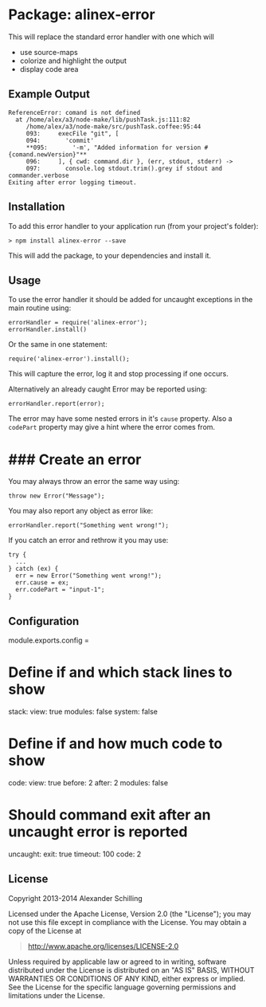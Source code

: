 Package: alinex-error
=================================================

This will replace the standard error handler with one which will

* use source-maps
* colorize and highlight the output
* display code area


Example Output
-------------------------------------------------

    ReferenceError: comand is not defined
      at /home/alex/a3/node-make/lib/pushTask.js:111:82
         /home/alex/a3/node-make/src/pushTask.coffee:95:44
         093:     execFile "git", [
         094:       'commit'
         **095:       '-m', "Added information for version #{comand.newVersion}"**
         096:     ], { cwd: command.dir }, (err, stdout, stderr) ->
         097:       console.log stdout.trim().grey if stdout and commander.verbose
    Exiting after error logging timeout.


Installation
-------------------------------------------------

To add this error handler to your application run (from your project's folder):

    > npm install alinex-error --save

This will add the package, to your dependencies and install it.


Usage
-------------------------------------------------

To use the error handler it should be added for uncaught exceptions in the
main routine using:

    errorHandler = require('alinex-error');
    errorHandler.install()

Or the same in one statement:

    require('alinex-error').install();

This will capture the error, log it and stop processing if one occurs.

Alternatively an already caught Error may be reported using:

    errorHandler.report(error);

The error may have some nested errors in it's `cause` property. Also a
`codePart` property may give a hint where the error comes from.

# ### Create an error

You may always throw an error the same way using:

    throw new Error("Message");

You may also report any object as error like:

    errorHandler.report("Something went wrong!");

If you catch an error and rethrow it you may use:

    try {
      ...
    } catch (ex) {
      err = new Error("Something went wrong!");
      err.cause = ex;
      err.codePart = "input-1";
    }


Configuration
-------------------------------------------------

module.exports.config = 
  # Define if and which stack lines to show
  stack:
    view: true
    modules: false
    system: false
  # Define if and how much code to show
  code:
    view: true
    before: 2
    after: 2
    modules: false
  # Should command exit after an uncaught error is reported
  uncaught:
    exit: true
    timeout: 100
    code: 2


License
-------------------------------------------------

Copyright 2013-2014 Alexander Schilling

Licensed under the Apache License, Version 2.0 (the "License");
you may not use this file except in compliance with the License.
You may obtain a copy of the License at

>  <http://www.apache.org/licenses/LICENSE-2.0>

Unless required by applicable law or agreed to in writing, software
distributed under the License is distributed on an "AS IS" BASIS,
WITHOUT WARRANTIES OR CONDITIONS OF ANY KIND, either express or implied.
See the License for the specific language governing permissions and
limitations under the License.

